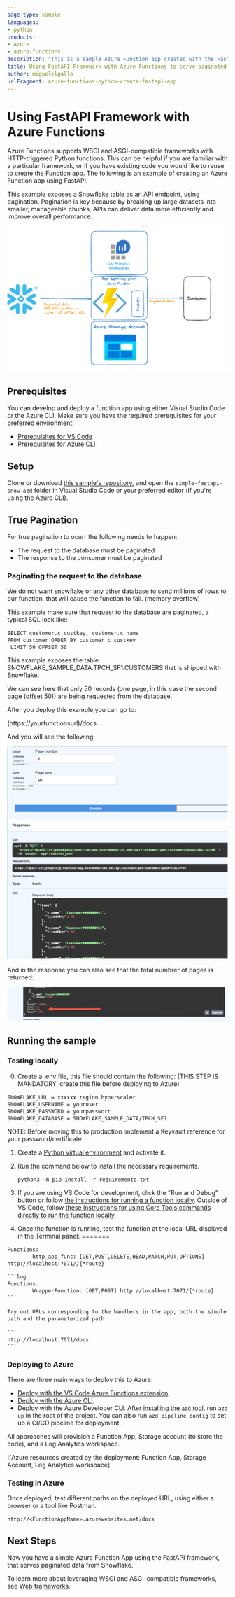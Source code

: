 ```yaml
---
page_type: sample
languages:
- python
products:
- azure
- azure-functions
description: "This is a sample Azure Function app created with the FastAPI framework to serve data from Snowflake using pagination"
title: Using FastAPI Framework with Azure Functions to serve paginated data from Snowflake
author: miguelelgallo
urlFragment: azure-functions-python-create-fastapi-app
---
```


# Using FastAPI Framework with Azure Functions

Azure Functions supports WSGI and ASGI-compatible frameworks with HTTP-triggered Python functions. This can be helpful if you are familiar with a particular framework, or if you have existing code you would like to reuse to create the Function app. The following is an example of creating an Azure Function app using FastAPI.

This example exposes a Snowflake table as an API endpoint, using pagination. Pagination is key because by breaking up large datasets into smaller, manageable chunks, APIs can deliver data more efficiently and improve overall performance.

![Alt text](images/FastApiPag.png)

## Prerequisites

You can develop and deploy a function app using either Visual Studio Code or the Azure CLI. Make sure you have the required prerequisites for your preferred environment:

* [Prerequisites for VS Code](https://docs.microsoft.com/azure/azure-functions/create-first-function-vs-code-python#configure-your-environment)
* [Prerequisites for Azure CLI](https://docs.microsoft.com/azure/azure-functions/create-first-function-cli-python#configure-your-local-environment)

## Setup

Clone or download [this sample's repository](https://github.com/miguelp/simple-fastapi-snow-azd/), and open the `simple-fastapi-snow-azd` folder in Visual Studio Code or your preferred editor (if you're using the Azure CLI).

## True Pagination

For true pagination to ocurr the following needs to happen:

- The request to the database must be paginated
- The response to the consumer must be paginated

### Paginating the request to the database

We do not want snowflake or any other database to send millions of rows to our function, that will cause the function to fail. (memory overflow)

This example make sure that request to the database are paginated, a typical SQL look like:

```
SELECT customer.c_custkey, customer.c_name 
FROM customer ORDER BY customer.c_custkey
 LIMIT 50 OFFSET 50
```

This example exposes the table: SNOWFLAKE_SAMPLE_DATA.TPCH_SF1.CUSTOMERS that is shipped with Snowflake.

We can see here that only 50 records (one page, in this case the second page (offset 50)) are being requested from the database.

After you deploy this example,you can go to:

(https://yourfunctionsurl)/docs

And you will see the following:

![Alt text](images/ThedocsPath.png)

And in the response you can also see that the total numbrer of pages is returned:

![Alt text](images/TotalNumberOfrecords.png)


## Running the sample

### Testing locally

0. Create a .env file, this file should contain the following: 
(THIS STEP IS MANDATORY, create this file before deploying to Azure)

```
SNOWFLAKE_URL = xxxxxx.region.hyperscaler
SNOWFLAKE_USERNAME = youruser
SNOWFLAKE_PASSWORD = yourpassworr
SNOWFLAKE_DATABASE = SNOWFLAKE_SAMPLE_DATA/TPCH_SF1
```

NOTE: Before moving this to production implement a Keyvault reference for your password/certificate

1. Create a [Python virtual environment](https://docs.python.org/3/tutorial/venv.html#creating-virtual-environments) and activate it.

2. Run the command below to install the necessary requirements.

    ```log
    python3 -m pip install -r requirements.txt
    ```

3. If you are using VS Code for development, click the "Run and Debug" button or follow [the instructions for running a function locally](https://docs.microsoft.com/azure/azure-functions/create-first-function-vs-code-python#run-the-function-locally). Outside of VS Code, follow [these instructions for using Core Tools commands directly to run the function locally](https://docs.microsoft.com/azure/azure-functions/functions-run-local?tabs=v4%2Cwindows%2Cpython%2Cportal%2Cbash#start).

4. Once the function is running, test the function at the local URL displayed in the Terminal panel:
=======
```log
Functions:
        http_app_func: [GET,POST,DELETE,HEAD,PATCH,PUT,OPTIONS] http://localhost:7071//{*route}
```

    ```log
    Functions:
            WrapperFunction: [GET,POST] http://localhost:7071/{*route}
    ```

    Try out URLs corresponding to the handlers in the app, both the simple path and the parameterized path:

    ```
    http://localhost:7071/docs
    ```

### Deploying to Azure

There are three main ways to deploy this to Azure:

* [Deploy with the VS Code Azure Functions extension](https://docs.microsoft.com/en-us/azure/azure-functions/create-first-function-vs-code-python#publish-the-project-to-azure). 
* [Deploy with the Azure CLI](https://docs.microsoft.com/en-us/azure/azure-functions/create-first-function-cli-python?tabs=azure-cli%2Cbash%2Cbrowser#create-supporting-azure-resources-for-your-function).
* Deploy with the Azure Developer CLI: After [installing the `azd` tool](https://learn.microsoft.com/en-us/azure/developer/azure-developer-cli/install-azd?tabs=localinstall%2Cwindows%2Cbrew), run `azd up` in the root of the project. You can also run `azd pipeline config` to set up a CI/CD pipeline for deployment.

All approaches will provision a Function App, Storage account (to store the code), and a Log Analytics workspace.

![Azure resources created by the deployment: Function App, Storage Account, Log Analytics workspace]
### Testing in Azure

Once deployed, test different paths on the deployed URL, using either a browser or a tool like Postman.

```
http://<FunctionAppName>.azurewebsites.net/docs
```

## Next Steps

Now you have a simple Azure Function App using the FastAPI framework, that serves paginated data from Snowflake.

To learn more about leveraging WSGI and ASGI-compatible frameworks, see [Web frameworks](https://docs.microsoft.com/azure/azure-functions/functions-reference-python?tabs=asgi%2Cazurecli-linux%2Capplication-level#web-frameworks).